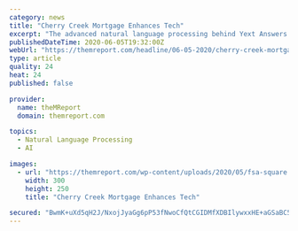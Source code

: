 ```yaml
---
category: news
title: "Cherry Creek Mortgage Enhances Tech"
excerpt: "The advanced natural language processing behind Yext Answers will equip CCMC's website with a modern search solution capable of understanding complex customer questions about the company's 325-plus mortgage loan officers,"
publishedDateTime: 2020-06-05T19:32:00Z
webUrl: "https://themreport.com/headline/06-05-2020/cherry-creek-mortgage-enhances-tech"
type: article
quality: 24
heat: 24
published: false

provider:
  name: theMReport
  domain: themreport.com

topics:
  - Natural Language Processing
  - AI

images:
  - url: "https://themreport.com/wp-content/uploads/2020/05/fsa-square.gif"
    width: 300
    height: 250
    title: "Cherry Creek Mortgage Enhances Tech"

secured: "BwmK+uXd5qH2J/NxojJyaGg6pP53fNwoCfQtCGIDMfXDBIlywxxHE+aGSaBC5SHqX2CgD4gDDNKzNw6TGoO/QOXpPkHDvefbsH1Qtx7wzpEyFycl9I0HiamyF4TYQfeUSZ9XxclT3liCJsRGWaCZGDl/w4PN3NKZB/p6Ne909JV1ih9PMbuAA5h8StSNDB9fCSfC82mzm1JpcDp/bJYK1glU1mGNDPNxiBlEnk9MpzicEocvw2jHAPSeJBcy3IWMVSCfjmJytK1nllNPfoUK54UTZuU7b/P3Jiqo2SGMl2KVZwzGnQyboCUcFc+ggj58eP/Qqunt3k6XkHkap0vOnhdBcJu6Uy4KecwH5kMbSQ+DIT0OZZfJYHrjkf5330C3RgyEvZ+u/oTrrGoywnGd2PImfI/bXpZ7dKysoPTBid8rOZznsjcQxFEmo1B+DAR7hG6l0rsu/kRYUf0g11FsBNfx1cnq9nTTIUtn4iw0iNQ=;hvKH6EFEqgSF4RNwGQvcoQ=="
---
```



